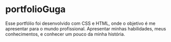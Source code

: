 # portfolioGuga

Esse portfólio foi desenvolvido com CSS e HTML, onde o objetivo é me apresentar para o mundo profissional.
Apresentar minhas habilidades, meus conhecimentos, e conhecer um pouco da minha história. 
